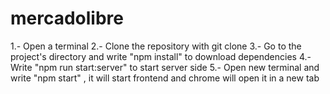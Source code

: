 # mercadolibre

1.- Open a terminal
2.- Clone the repository with git clone
3.- Go to the project's directory and write "npm install" to download dependencies
4.- Write "npm run start:server" to start server side
5.- Open new terminal and write "npm start" , it will start frontend and chrome will open it in a new tab 
